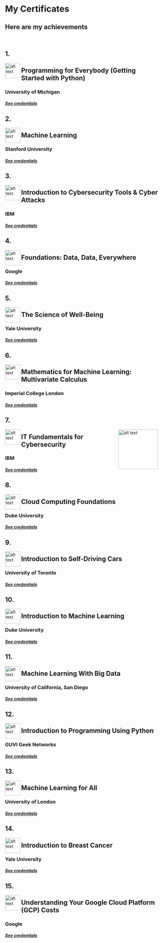 # My Certificates
## Here are my achievements
<br />

## 1.

<img align="left" src="https://media-exp1.licdn.com/dms/image/C4E0BAQFGfERBPGurCg/company-logo_200_200/0/1519856309184?e=1629331200&v=beta&t=J9lCVdrsT6YwUt0vaDsfkKPAdxv3hGE1O0TpUydQDgQ" alt="alt text" width="50" eight="50">

## Programming for Everybody (Getting Started with Python)
### University of Michigan
##### [See credentials](https://www.coursera.org/account/accomplishments/certificate/DT8KRQXP9Z6S)

## 2.

<img align="left" src="https://media-exp1.licdn.com/dms/image/C4D0BAQFVZxF7TIA0Ug/company-logo_200_200/0/1519856118327?e=1629936000&v=beta&t=wReOc1lpeFz0jOgG-GBR02b3fC2Q50h-O6pPRu7kU1o" alt="alt text" width="50" eight="50">

## Machine Learning
### Stanford University
##### [See credentials](https://www.coursera.org/account/accomplishments/certificate/VS4Q22HK3F7A)

## 3.

<img align="left" src="https://media-exp1.licdn.com/dms/image/C4D0BAQFgRYqaa_6VCA/company-logo_200_200/0/1614621724734?e=1629331200&v=beta&t=zQbI_ScBR39GAUO-l2OnzwcRmo5LbQihJgU0UZmBJPc" alt="alt text" width="50" eight="50">

## Introduction to Cybersecurity Tools & Cyber Attacks
### IBM
##### [See credentials](https://coursera.org/share/34b3e249db651a7a73d3d1eebb940a1e)


## 4.

<img align="left" src="https://media-exp1.licdn.com/dms/image/C4D0BAQHiNSL4Or29cg/company-logo_100_100/0/1519856215226?e=1629331200&v=beta&t=Xuz_3b8cN2hCV3ooqnF9gQ1fQFTkwHE2IPLNZuhhQ9I" alt="alt text" width="50" eight="50">

## Foundations: Data, Data, Everywhere
### Google
##### [See credentials](https://www.coursera.org/account/accomplishments/certificate/4J5NMAZUK9UB)

## 5.

<img align="left" src="https://media-exp1.licdn.com/dms/image/C560BAQGGJUjGgSYcWQ/company-logo_200_200/0/1519910658221?e=1629331200&v=beta&t=kBb39WbpYysnG8WGU4vso1FXx9p-1ZzhWSFFtMtTIpY" alt="alt text" width="50" eight="50">

## The Science of Well-Being
### Yale University
##### [See credentials](https://www.coursera.org/account/accomplishments/certificate/T2WQSR4Q6GF6)

## 6.

<img align="left" src="https://media-exp1.licdn.com/dms/image/C560BAQHcMklYOit6WQ/company-logo_200_200/0/1593643061614?e=1629331200&v=beta&t=Ktdn9wvAFtCUjfB7W7TjhDx-A8OXJLsnD8mLeX1RaEY" alt="alt text" width="50" eight="50">

## Mathematics for Machine Learning: Multivariate Calculus
### Imperial College London
##### [See credentials](https://www.coursera.org/account/accomplishments/certificate/9YENY56AE5XR)

## 7.

<img align="left" src="https://media-exp1.licdn.com/dms/image/C4D0BAQFgRYqaa_6VCA/company-logo_200_200/0/1614621724734?e=1629331200&v=beta&t=zQbI_ScBR39GAUO-l2OnzwcRmo5LbQihJgU0UZmBJPc" alt="alt text" width="50" eight="50">
<img align="right" src="https://images.credly.com/size/680x680/images/114ee3e0-902b-45df-b9d0-2f72a16386a8/IT_Fund_for_Cyber_Specialist.png" alt="alt text" width="130" eight="140">

## IT Fundamentals for Cybersecurity
### IBM
##### [See credentials](https://www.coursera.org/account/accomplishments/specialization/certificate/M8V6HEZCU5ZC)

## 8.

<img align="left" src="https://media-exp1.licdn.com/dms/image/C4E0BAQGXW0yOhYBbCg/company-logo_200_200/0/1547069414882?e=1629331200&v=beta&t=8H0ai2EqrqL-nrkr9-t2l7HzR55-eGbfH2_E0uLyT2U" alt="alt text" width="50" eight="50">

## Cloud Computing Foundations
### Duke University
##### [See credentials](https://www.coursera.org/account/accomplishments/certificate/588VM9QUP62M)

## 9.

<img align="left" src="https://media-exp1.licdn.com/dms/image/C560BAQE2yEMrkNmDVw/company-logo_200_200/0/1519856141304?e=1629331200&v=beta&t=aS7_D535H1aiQy7W3_S2E16-Vj5IddKpfWBlTL5VgAw" alt="alt text" width="50" eight="50">

##  Introduction to Self-Driving Cars
### University of Toronto
##### [See credentials](https://www.coursera.org/account/accomplishments/certificate/645ATPBL8N9T)

## 10.

<img align="left" src="https://media-exp1.licdn.com/dms/image/C4E0BAQGXW0yOhYBbCg/company-logo_200_200/0/1547069414882?e=1629331200&v=beta&t=8H0ai2EqrqL-nrkr9-t2l7HzR55-eGbfH2_E0uLyT2U" alt="alt text" width="50" eight="50">

##  Introduction to Machine Learning 
### Duke University
##### [See credentials](https://www.coursera.org/account/accomplishments/certificate/U2GRY4NZGZNR)

## 11.

<img align="left" src="https://media-exp1.licdn.com/dms/image/C560BAQHQYa-3EY_aaQ/company-logo_200_200/0/1565645519512?e=1629331200&v=beta&t=WeJRNQ2yG7OWXeJfSTSPamS5gQjTB1vLuQDiIjXbSNU" alt="alt text" width="50" eight="50">

##  Machine Learning With Big Data
### University of California, San Diego
##### [See credentials](https://www.coursera.org/account/accomplishments/certificate/MGPDTXNC6ENY)

## 12.

<img align="left" src="https://media-exp1.licdn.com/dms/image/C510BAQEihl-VtlKwcQ/company-logo_200_200/0/1557311008683?e=1629331200&v=beta&t=dAG_ruJxIdp7D2_XvUIjg1HfZux2eo-ZIjnOK7-iQkk" alt="alt text" width="50" eight="50">

##  Introduction to Programming Using Python
### GUVI Geek Networks
##### [See credentials](https://www.guvi.in/verify-certificate?id=9Fz207fJ64m7201n1M)


## 13.

<img align="left" src="https://media-exp1.licdn.com/dms/image/C4D0BAQFZGiA0QPg0gA/company-logo_200_200/0/1595409908587?e=1629331200&v=beta&t=5vTPXtTM8w97D_dTKdV7_DXMRzO_hWDrIdB-i4tN2Uw" alt="alt text" width="50" eight="50">

##  Machine Learning for All
### University of London
##### [See credentials](https://www.coursera.org/account/accomplishments/certificate/4M9SPLN88VW6)

## 14.

<img align="left" src="https://media-exp1.licdn.com/dms/image/C560BAQGGJUjGgSYcWQ/company-logo_200_200/0/1519910658221?e=1629331200&v=beta&t=kBb39WbpYysnG8WGU4vso1FXx9p-1ZzhWSFFtMtTIpY" alt="alt text" width="50" eight="50">

## Introduction to Breast Cancer
### Yale University
##### [See credentials](https://www.coursera.org/account/accomplishments/certificate/ZMAS6VPZ6EC4)

## 15.

<img align="left" src="https://media-exp1.licdn.com/dms/image/C4D0BAQHiNSL4Or29cg/company-logo_100_100/0/1519856215226?e=1629331200&v=beta&t=Xuz_3b8cN2hCV3ooqnF9gQ1fQFTkwHE2IPLNZuhhQ9I" alt="alt text" width="50" eight="50">

## Understanding Your Google Cloud Platform (GCP) Costs
### Google
##### [See credentials](https://www.coursera.org/account/accomplishments/certificate/TM5PYMFBRLD3)


